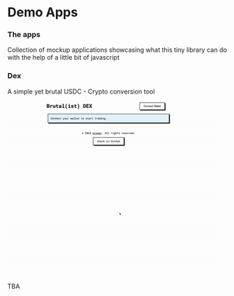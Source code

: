 # Demo Apps

### The apps
Collection of mockup applications showcasing what this tiny library can do with the help of a little bit of javascript


### Dex
A simple yet brutal USDC - Crypto conversion tool

<img src="demos/dex.gif" alt="Screen1" width="480"/>

TBA